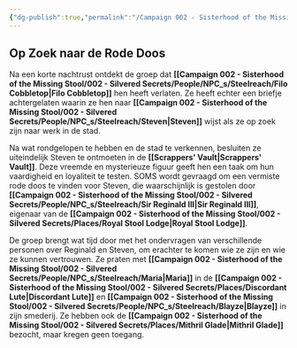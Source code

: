 ```yaml
---
{"dg-publish":true,"permalink":"/Campaign 002 - Sisterhood of the Missing Stool/002 - Silvered Secrets/Notes/Session recaps/010 Op Zoek naar de Rode Doos/"}
---
```


## Op Zoek naar de Rode Doos

Na een korte nachtrust ontdekt de groep dat **[[Campaign 002 - Sisterhood of the Missing Stool/002 - Silvered Secrets/People/NPC_s/Steelreach/Filo Cobbletop\|Filo Cobbletop]]** hen heeft verlaten. Ze heeft echter een briefje achtergelaten waarin ze hen naar **[[Campaign 002 - Sisterhood of the Missing Stool/002 - Silvered Secrets/People/NPC_s/Steelreach/Steven\|Steven]]** wijst als ze op zoek zijn naar werk in de stad.

Na wat rondgelopen te hebben en de stad te verkennen, besluiten ze uiteindelijk Steven te ontmoeten in de **[[Scrappers' Vault\|Scrappers' Vault]]**. Deze vreemde en mysterieuze figuur geeft hen een taak om hun vaardigheid en loyaliteit te testen. SOMS wordt gevraagd om een vermiste rode doos te vinden voor Steven, die waarschijnlijk is gestolen door **[[Campaign 002 - Sisterhood of the Missing Stool/002 - Silvered Secrets/People/NPC_s/Steelreach/Sir Reginald III\|Sir Reginald III]]**, eigenaar van de **[[Campaign 002 - Sisterhood of the Missing Stool/002 - Silvered Secrets/Places/Royal Stool Lodge\|Royal Stool Lodge]]**.

De groep brengt wat tijd door met het ondervragen van verschillende personen over Reginald en Steven, om erachter te komen wie ze zijn en wie ze kunnen vertrouwen. Ze praten met **[[Campaign 002 - Sisterhood of the Missing Stool/002 - Silvered Secrets/People/NPC_s/Steelreach/Maria\|Maria]]** in de **[[Campaign 002 - Sisterhood of the Missing Stool/002 - Silvered Secrets/Places/Discordant Lute\|Discordant Lute]]** en **[[Campaign 002 - Sisterhood of the Missing Stool/002 - Silvered Secrets/People/NPC_s/Steelreach/Blayze\|Blayze]]** in zijn smederij. Ze hebben ook de **[[Campaign 002 - Sisterhood of the Missing Stool/002 - Silvered Secrets/Places/Mithril Glade\|Mithril Glade]]** bezocht, maar kregen geen toegang.